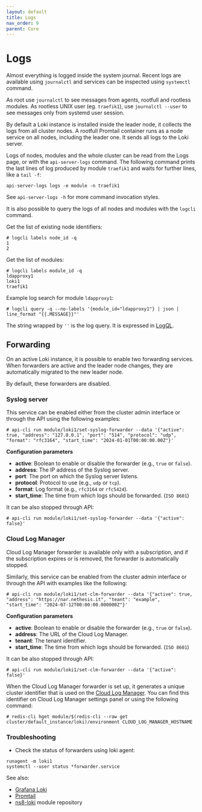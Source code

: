 ```yaml
---
layout: default
title: Logs
nav_order: 9
parent: Core
---
```


# Logs

Almost everything is logged inside the system journal.
Recent logs are available using `journalctl` and services can be inspected using `systemctl` command.

As root use `journalctl` to see messages from agents, rootfull and rootless modules.
As rootless UNIX user (eg. `traefik1`), use `journalctl --user` to see messages only from systemd user session.

By default a Loki instance is installed inside the leader node, it
collects the logs from all cluster nodes. A rootfull Promtail container
runs as a node service on all nodes, including the leader one. It sends
all logs to the Loki server.

Logs of nodes, modules and the whole cluster can be read from the Logs
page, or with the `api-server-logs` command. The following command prints
the last lines of log produced by module `traefik1` and waits for further
lines, like a `tail -f`:

    api-server-logs logs -e module -n traefik1

See `api-server-logs -h` for more command invocation styles.

It is also possible to query the logs of all nodes and modules with the
`logcli` command.

Get the list of existing node identifiers:

    # logcli labels node_id -q
    1
    2

Get the list of modules:

    # logcli labels module_id -q
    ldapproxy1
    loki1
    traefik1

Example log search for module `ldapproxy1`:

<!-- {% raw %} -->

    # logcli query -q --no-labels '{module_id="ldapproxy1"} | json | line_format "{{.MESSAGE}}"'

<!-- {% endraw %} -->

The string wrapped by `''` is the log query. It is expressed in
[LogQL](https://grafana.com/docs/loki/latest/logql/log_queries/).

## Forwarding

On an active Loki instance, it is possible to enable two forwarding services. 
When forwarders are active and the leader node changes, they are automatically migrated to the new leader node.

By default, these forwarders are disabled.

### Syslog server

This service can be enabled either from the cluster admin interface or through the API using the following examples:
```
# api-cli run module/loki1/set-syslog-forwarder --data '{"active": true, "address": "127.0.0.1", "port": "514", "protocol": "udp", "format": "rfc3164", "start_time": "2024-01-01T00:00:00.00Z"}'
```

**Configuration parameters**
- **active**: Boolean to enable or disable the forwarder (e.g., `true` or `false`).
- **address**: The IP address of the Syslog server.
- **port**: The port on which the Syslog server listens.
- **protocol**: Protocol to use (e.g., `udp` or `tcp`).
- **format**: Log format (e.g., `rfc3164` or `rfc5424`).
- **start_time**: The time from which logs should be forwarded. (`ISO 8601`)

It can be also stopped through API:
```
# api-cli run module/loki1/set-syslog-forwarder --data '{"active": false}'
```

### Cloud Log Manager

Cloud Log Manager forwarder is available only with a subscription, and if the subscription expires or is removed, the forwarder is automatically stopped.

Similarly, this service can be enabled from the cluster admin interface or through the API with examples like the following:
```
# api-cli run module/loki1/set-clm-forwarder --data '{"active": true, "address": "https://nar.nethesis.it", "teant": "example", "start_time": "2024-07-12T00:00:00.000000Z"}'
```

**Configuration parameters**
- **active**: Boolean to enable or disable the forwarder (e.g., `true` or `false`).
- **address**: The URL of the Cloud Log Manager.
- **tenant**: The tenant identifier.
- **start_time**: The time from which logs should be forwarded. (`ISO 8601`)

It can be also stopped through API:
```
# api-cli run module/loki1/set-clm-forwarder --data '{"active": false}'
```

When the Cloud Log Manager forwarder is set up, it generates a unique cluster identifier that is used on the [Cloud Log Manager](https://naradmin.nethesis.it/).
You can find this identifier on Cloud Log Manager settings panel or using the following command:
```
# redis-cli hget module/$(redis-cli --raw get cluster/default_instance/loki)/environment CLOUD_LOG_MANAGER_HOSTNAME
```

### Troubleshooting

- Check the status of forwarders using loki agent:
```
runagent -m loki1
systemctl --user status *forwarder.service
```

See also:
- [Grafana Loki](https://grafana.com/oss/loki/)
- [Promtail](https://grafana.com/docs/loki/latest/clients/promtail/)
- [ns8-loki](https://github.com/NethServer/ns8-loki) module repository
